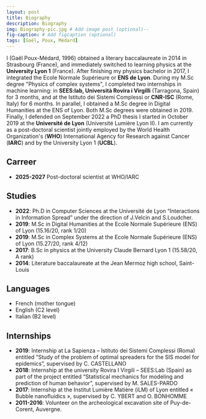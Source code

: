 ```yaml
---
layout: post
title: Biography
description: Biography
img: Biography-pic.jpg # Add image post (optional)--
fig-caption: # Add figcaption (optional)
tags: [Gaël, Poux, Médard]
---
```


I (Gaël Poux-Médard, 1996) obtained a literary baccalaureate in 2014 in Strasbourg (France), 
and immediately switched to learning 
physics at the **University Lyon 1** (France). After finishing my physics bachelor in 2017, I 
integrated the Ecole Normale Supérieure or **ENS de Lyon**. During my M.Sc degree "Physics of complex systems", 
I completed two internships in machine learning: in **SEES:lab, Università Rovira i Virgilli** (Tarragona, Spain) 
for 3 months, and at the Istituto dei Sistemi Complessi or **CNR-ISC** (Rome, Italy) for 6 months. 
In parallel, I obtained a M.Sc degree in Digital Humanities at the ENS of Lyon. 
Both M.Sc degrees were obtained in 2019. Finally, I defended on September 2022 a PhD thesis I started in October 2019 
at the **Université de Lyon** (Université Lumière Lyon II).
I am currently as a post-doctoral scientist jointly employed by the World Health Organization's (**WHO**) International 
Agency for Research against Cancer (**IARC**) and by the University Lyon 1 (**UCBL**).

[comment]: <> (Writing this short resume, I hope I managed to emphasise two of my most defining traits: )

[comment]: <> (flexibility and curiosity. I switched from a literary baccalaureate to a physics B.Sc )

[comment]: <> (in order to explore natural sciences.)

[comment]: <> (I did a similar leap when I started applied mathematics and computer science, first at the ENS, )

[comment]: <> (then within a PhD. This transition implied to learn about a whole new field I had )

[comment]: <> (little explored before, and led to international publications within the following year.)

[comment]: <> (Finally, I passed a Digital Humanities degree. I always kept a strong interest in social sciences; )

[comment]: <> (this degree helps me to broaden my horizon of computational social sciences applications.)

[comment]: <> (My motivation has not changed since, and is about exploring how mathematical sciences )

[comment]: <> (can help social sciences. The idea is to bridge the gap between researchers in the field and )

[comment]: <> (the enormous amount of data they possess yet did not extensively explore.)

## Carreer
-   **2025-2027** Post-doctoral scientist at WHO/IARC

## Studies
-	**2022**: Ph.D in Computer Sciences at the Université de Lyon “Interactions in Information Spread” under the direction of J.Velcin and S.Loudcher.
-	**2019**: M.Sc in Digital Humanities at the Ecole Normale Supérieure (ENS) of Lyon (15.16/20, rank 1/20)
-	**2019**: M.Sc in Complex Systems at the Ecole Normale Supérieure (ENS) of Lyon (15.27/20, rank 4/12)
-	**2017**: B.Sc in physics at the University Claude Bernard Lyon 1 (15.58/20, A rank)
-	**2014**: Literature baccalaureate at the Jean Mermoz high school, Saint-Louis

## Languages
-	French (mother tongue)
-	English (C2 level)
-	Italian (B2 level)

## Internships
-	**2019**: Internship at La Sapienza – Istituto dei Sistemi Complessi (Roma) entitled “Study of the problem of optimal spreaders for the SIS model for epidemics”, supervised by C. CASTELLANO
-	**2018**: Internship at the university Rovira I Virgili – SEES:Lab (Spain) as part of the project entitled “Statistical mechanics for modeling and prediction of human behavior”, supervised by M. SALES-PARDO
-	**2017**: Internship at the Institut Lumière Matière (iLM) of Lyon entitled « Bubble nanofluidics », supervised by C. YBERT and O. BONHOMME
-	**2011-2016**: Volunteer on the archeological excavation site of Puy-de-Corent, Auvergne.
